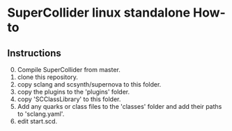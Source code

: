 # SuperCollider linux standalone How-to

## Instructions

0. Compile SuperCollider from master.
1. clone this repository.
1. copy sclang and scsynth/supernova to this folder.
2. copy the plugins to the 'plugins' folder.
3. copy 'SCClassLibrary' to this folder.
4. Add any quarks or class files to the 'classes' folder and add their paths to 'sclang.yaml'.
5. edit start.scd.
